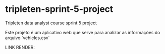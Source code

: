 # tripleten-sprint-5-project
Tripleten data analyst course sprint 5 project

Este projeto é um aplicativo web que serve para analizar as informações do arquivo 'vehicles.csv'

LINK RENDER: 